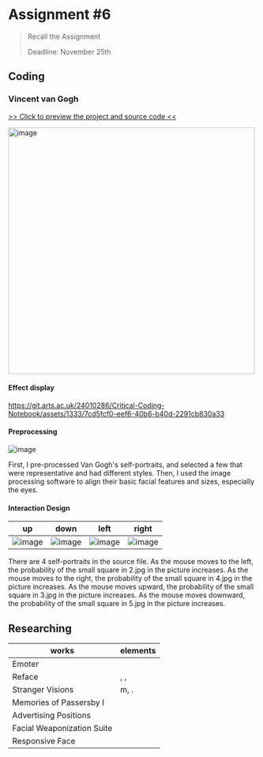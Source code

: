 # Assignment #6

> Recall the Assignment
> 
> Deadline: November 25th



## Coding


### Vincent van Gogh

[>> Click to preview the project and source code <<](https://editor.p5js.org/HaoWang010/sketches/mBZLyFIFY)

<img width="499" alt="image" src="https://git.arts.ac.uk/24010286/Critical-Coding-Notebook/assets/1333/5474fa13-89f7-4f4c-83e2-2681fff6e0f9">



#### Effect display
https://git.arts.ac.uk/24010286/Critical-Coding-Notebook/assets/1333/7cd5fcf0-eef6-40b6-b40d-2291cb830a33


#### Preprocessing
![image](https://git.arts.ac.uk/24010286/Critical-Coding-Notebook/assets/1333/e9e9c307-7ce7-4014-ba85-1e77b23bb520)

First, I pre-processed Van Gogh's self-portraits, and selected a few that were representative and had different styles. Then, I used the image processing software to align their basic facial features and sizes, especially the eyes.

#### Interaction Design

|up|down|left|right|
|---|---|---|---|
|![image](https://git.arts.ac.uk/24010286/Critical-Coding-Notebook/assets/1333/7cd4564d-8969-4551-a3b6-86e6e2d2db06)|![image](https://git.arts.ac.uk/24010286/Critical-Coding-Notebook/assets/1333/60e6f500-add5-4c46-8e7d-2731c7e3d571)|![image](https://git.arts.ac.uk/24010286/Critical-Coding-Notebook/assets/1333/769ad2f4-b421-489b-b55b-159987050c34)|![image](https://git.arts.ac.uk/24010286/Critical-Coding-Notebook/assets/1333/58b3237a-e8e8-40bb-a364-f52a3cf77cfc)|




There are 4 self-portraits in the source file. As the mouse moves to the left, the probability of the small square in 2.jpg in the picture increases.
As the mouse moves to the right, the probability of the small square in 4.jpg in the picture increases.
As the mouse moves upward, the probability of the small square in 3.jpg in the picture increases.
As the mouse moves downward, the probability of the small square in 5.jpg in the picture increases.



## Researching

|works|elements|
|---|---|
|Emoter|
|Reface| , ,
|Stranger Visions| m, .
|Memories of Passersby I |
|Advertising Positions|
|Facial Weaponization Suite|
|Responsive Face|

